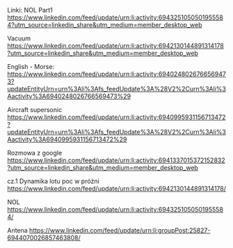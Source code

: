 Linki:
NOL Part1
https://www.linkedin.com/feed/update/urn:li:activity:6943251050501955584?utm_source=linkedin_share&utm_medium=member_desktop_web

Vacuum
https://www.linkedin.com/feed/update/urn:li:activity:6942130144891314178?utm_source=linkedin_share&utm_medium=member_desktop_web

English - Morse:
https://www.linkedin.com/feed/update/urn:li:activity:6940248026766569473?updateEntityUrn=urn%3Ali%3Afs_feedUpdate%3A%28V2%2Curn%3Ali%3Aactivity%3A6940248026766569473%29

Aircraft supersonic
https://www.linkedin.com/feed/update/urn:li:activity:6940995931156713472?updateEntityUrn=urn%3Ali%3Afs_feedUpdate%3A%28V2%2Curn%3Ali%3Aactivity%3A6940995931156713472%29

Rozmowa z google
https://www.linkedin.com/feed/update/urn:li:activity:6941337015372152832?utm_source=linkedin_share&utm_medium=member_desktop_web

cz.1 Dynamika lotu poc w próżni
https://www.linkedin.com/feed/update/urn:li:activity:6942130144891314178/

NOL
https://www.linkedin.com/feed/update/urn:li:activity:6943251050501955584/

Antena
https://www.linkedin.com/feed/update/urn:li:groupPost:25827-6944070026857463808/





